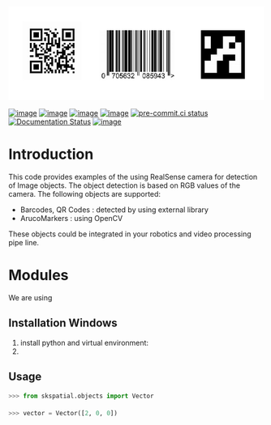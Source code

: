 ![](data/show_examples.jpg)

[![image](https://img.shields.io/pypi/v/scikit-spatial.svg)](https://pypi.python.org/pypi/scikit-spatial)
[![image](https://anaconda.org/conda-forge/scikit-spatial/badges/version.svg)](https://anaconda.org/conda-forge/scikit-spatial)
[![image](https://img.shields.io/pypi/pyversions/scikit-spatial.svg)](https://pypi.python.org/pypi/scikit-spatial)
[![image](https://github.com/ajhynes7/scikit-spatial/actions/workflows/main.yml/badge.svg)](https://github.com/ajhynes7/scikit-spatial/actions/workflows/main.yml)
[![pre-commit.ci status](https://results.pre-commit.ci/badge/github/ajhynes7/scikit-spatial/master.svg)](https://results.pre-commit.ci/latest/github/ajhynes7/scikit-spatial/master)
[![Documentation Status](https://readthedocs.org/projects/scikit-spatial/badge/?version=latest)](https://scikit-spatial.readthedocs.io/en/latest/?badge=latest)
[![image](https://codecov.io/gh/ajhynes7/scikit-spatial/branch/master/graph/badge.svg)](https://codecov.io/gh/ajhynes7/scikit-spatial)


# Introduction

This code provides examples of the using RealSense camera for detection of Image objects.
The object detection is based on RGB values of the camera.
The following objects are supported:

-   Barcodes, QR Codes : detected by using  external library
-   ArucoMarkers : using OpenCV

These objects could be integrated in your robotics and video processing pipe line.


# Modules

We are using 


## Installation Windows

1. install python and virtual environment:
2. 

## Usage

```py
>>> from skspatial.objects import Vector

>>> vector = Vector([2, 0, 0])

```